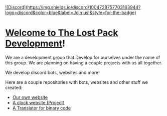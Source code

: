 [![Discord](https://img.shields.io/discord/1004728757703163944?logo=discord&color=blue&label=Join us!&style=for-the-badge)](https://discord.gg/TRx7jKbSMD)

# [Welcome to The Lost Pack Development](https://lost-pack.xyz)!
We are a development group that Develop for ourselves under the name of this group. We are planning on having a couple projects with us all together. 

We develop discord bots, websites and more!

Here are a couple repositories with bots, websites and other stuff we created:
- [Our own website](https://github.com/The-Lost-Pack-Development/Lost-Pack.xyz)
- [A clock website (Project)](https://github.com/The-Lost-Pack-Development/Clock-website)
- [A Translator for binary code](https://github.com/The-Lost-Pack-Development/Binary-translator)
